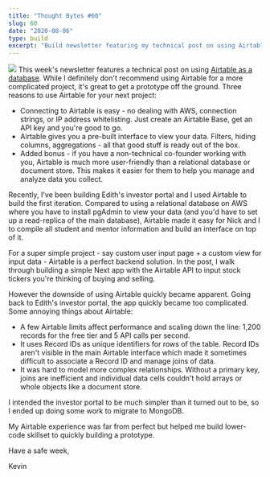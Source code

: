 ```yaml
---
title: "Thought Bytes #60"
slug: 60
date: "2020-08-06"
type: build
excerpt: "Build newsletter featuring my technical post on using Airtable as a database."
---
```

![](/blog/airtable-as-a-database/airtable-create-result.png)
This week's newsletter features a technical post on using [Airtable as a database](/blog/airtable-as-a-database). While I definitely don't recommend using Airtable for a more complicated project, it's great to get a prototype off the ground. Three reasons to use Airtable for your next project:

- Connecting to Airtable is easy - no dealing with AWS, connection strings, or IP address whitelisting. Just create an Airtable Base, get an API key and you're good to go.
- Airtable gives you a pre-built interface to view your data. Filters, hiding columns, aggregations - all that good stuff is ready out of the box.
- Added bonus - if you have a non-technical co-founder working with you, Airtable is much more user-friendly than a relational database or document store. This makes it easier for them to help you manage and analyze data you collect.

Recently, I've been building Edith's investor portal and I used Airtable to build the first iteration. Compared to using a relational database on AWS where you have to install pgAdmin to view your data (and you'd have to set up a read-replica of the main database), Airtable made it easy for Nick and I to compile all student and mentor information and build an interface on top of it.

For a super simple project - say custom user input page + a custom view for input data - Airtable is a perfect backend solution. In the post, I walk through building a simple Next app with the Airtable API to input stock tickers you're thinking of buying and selling.

However the downside of using Airtable quickly became apparent. Going back to Edith's investor portal, the app quickly became too complicated. Some annoying things about Airtable:

* A few Airtable limits affect performance and scaling down the line: 1,200 records for the free tier and 5 API calls per second.
* It uses Record IDs as unique identifiers for rows of the table. Record IDs aren't visible in the main Airtable interface which made it sometimes difficult to associate a Record ID and manage joins of data.
* It was hard to model more complex relationships. Without a primary key, joins are inefficient and individual data cells couldn't hold arrays or whole objects like a document store.

I intended the investor portal to be much simpler than it turned out to be, so I ended up doing some work to migrate to MongoDB.

My Airtable experience was far from perfect but helped me build lower-code skillset to quickly building a prototype.

Have a safe week,

Kevin
